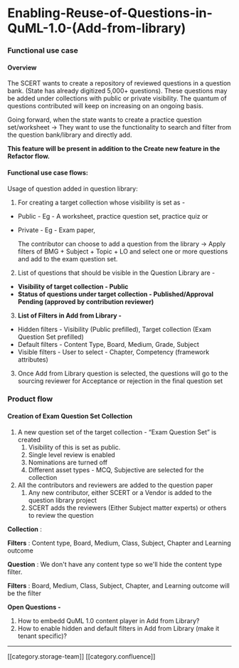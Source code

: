 # Enabling-Reuse-of-Questions-in-QuML-1.0-(Add-from-library)

### Functional use case

#### Overview

The SCERT wants to create a repository of reviewed questions in a question bank. (State has already digitized 5,000+ questions). These questions may be added under collections with public or private visibility. The quantum of questions contributed will keep on increasing on an ongoing basis.

Going forward, when the state wants to create a practice question set/worksheet → They want to use the functionality to search and filter from the question bank/library and directly add.

**This feature will be present in addition to the Create new feature in the Refactor flow.**

#### Functional use case flows:

Usage of question added in question library:

1. For creating a target collection whose visibility is set as -

* Public - Eg - A worksheet, practice question set, practice quiz or
*   Private - Eg - Exam paper,

    The contributor can choose to add a question from the library → Apply filters of BMG + Subject + Topic + LO and select one or more questions and add to the exam question set.

2. List of questions that should be visible in the Question Library are -

* **Visibility of target collection - Public**
* **Status of questions under target collection - Published/Approval Pending (approved by contribution reviewer)**

3. **List of Filters in Add from Library -**

* Hidden filters - Visibility (Public prefilled), Target collection (Exam Question Set prefilled)
* Default filters - Content Type, Board, Medium, Grade, Subject
* Visible filters - User to select - Chapter, Competency (framework attributes)

3. Once Add from Library question is selected, the questions will go to the sourcing reviewer for Acceptance or rejection in the final question set

&#x20;

### Product flow

#### Creation of Exam Question Set Collection

1. A new question set of the target collection - “Exam Question Set” is created
   1. Visibility of this is set as public.
   2. Single level review is enabled
   3. Nominations are turned off
   4. Different asset types - MCQ, Subjective are selected for the collection
2. All the contributors and reviewers are added to the question paper
   1. Any new contributor, either SCERT or a Vendor is added to the question library project
   2. SCERT adds the reviewers (Either Subject matter experts) or others to review the question

**Collection** :

**Filters** : Content type, Board, Medium, Class, Subject, Chapter and Learning outcome

**Question** : We don't have any content type so we'll hide the content type filter.

**Filters** : Board, Medium, Class, Subject, Chapter, and Learning outcome will be the filter

**Open Questions -**

1. How to embedd QuML 1.0 content player in Add from Library?
2. How to enable hidden and default filters in Add from Library (make it tenant specific)?

***

\[\[category.storage-team]] \[\[category.confluence]]
